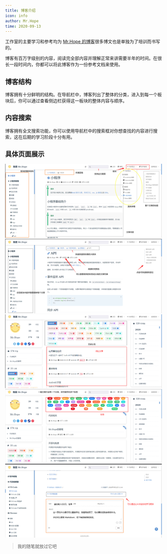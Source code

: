 ```yaml
---
title: 博客介绍
icon: info
author: Mr.Hope
time: 2020-09-13
---
```


工作室的主要学习和参考均为 [Mr.Hope 的博客](https://mrhope.site)很多博文也是单独为了培训而书写的。

博客有百万字级别的内容，阅读完全部内容并理解正常来讲需要半年的时间。在很长一段时间内，你都可以将此博客作为一份参考文档来使用。

## 博客结构

博客拥有十分鲜明的结构。在导航栏中，博客列出了整体的分类，进入到每一个板块后，你可以通过查看侧边栏获得这一板块的整体内容与顺序。

## 内容搜索

博客拥有全文搜索功能，你可以使用导航栏中的搜索框对你想查找的内容进行搜索，这在后期的学习阶段十分有用。

## 具体页面展示

![图片](./assets/blog-1.png)
![图片](./assets/blog-2.png)
![图片](./assets/blog-3.png)
![图片](./assets/blog-4.png)
![图片](./assets/blog-5.png)

> 我的随笔就放过它吧
